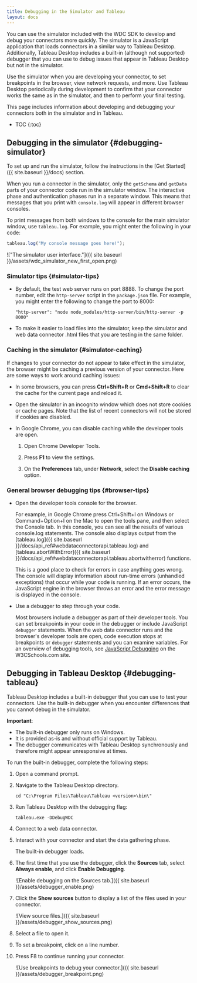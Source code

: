 ```yaml
---
title: Debugging in the Simulator and Tableau
layout: docs
---
```


You can use the simulator included with the WDC SDK to develop and debug your connectors more quickly. The simulator
is a JavaScript application that loads connectors in a similar way to Tableau Desktop. Additionally, Tableau
Desktop includes a built-in (although not supported) debugger that you can use to debug issues that appear in Tableau Desktop
but not in the simulator.

Use the simulator when you are developing your connector, to set breakpoints in the browser, view network requests, and
more. Use Tableau Desktop periodically during development to confirm that your connector works the same as in the
simulator, and then to perform your final testing.

This page includes information about developing and debugging your connectors both in the simulator and in Tableau.

* TOC
{:toc}

## Debugging in the simulator {#debugging-simulator}

To set up and run the simulator, follow the instructions in the [Get Started]({{ site.baseurl }}/docs) section.

When you run a connector in the simulator, only the `getSchema` and `getData` parts of your connector code
run in the simulator window.  The interactive phase and authentication phases run in a separate window. This means that
messages that you print with `console.log` will appear in different browser consoles.

To print messages from both windows to the console for the main simulator window, use `tableau.log`. For example, you
might enter the following in your code:

```js
tableau.log("My console message goes here!");
```

!["The simulator user interface."]({{ site.baseurl }}/assets/wdc_simulator_new_first_open.png)


### Simulator tips {#simulator-tips}

* By default, the test web server runs on port 8888. To change the port number, edit the `http-server` script in the
  `package.json` file.  For example, you might enter the following to change the port to 8000:

  ```
  "http-server": "node node_modules/http-server/bin/http-server -p 8000"
  ```

* To make it easier to load files into the simulator, keep the simulator and web data connector .html files that you are
  testing in the same folder.


### Caching in the simulator {#simulator-caching}

If changes to your connector do not appear to take effect in the simulator, the browser might be caching a previous version of your
connector. Here are some ways to work around caching issues:

* In some browsers, you can press **Ctrl+Shift+R** or **Cmd+Shift+R** to clear the cache for the current page and reload
  it.

* Open the simulator in an incognito window which does not store cookies or cache pages. Note that the list of recent
  connectors will not be stored if cookies are disabled.

* In Google Chrome, you can disable caching while the developer tools are open.

  1. Open Chrome Developer Tools.

  1. Press **F1** to view the settings.

  1. On the **Preferences** tab, under **Network**, select the **Disable caching** option.

### General browser debugging tips {#browser-tips}

*   Open the developer tools console for the browser.

    For example, in Google Chrome press Ctrl+Shift+I on Windows or Command+Option+I on the Mac to open the tools pane,
    and then select the <span class="uicontrol">Console</span> tab. In this console, you can see all the results of
    various console.log statements.  The console also displays output from the [tableau.log]({{ site.baseurl
    }}/docs/api_ref#webdataconnectorapi.tableau.log) and [tableau.abortWithError]({{ site.baseurl
    }}/docs/api_ref#webdataconnectorapi.tableau.abortwitherror) functions.

    This is a good place to check for errors in case anything goes wrong.  The console will display information about
    run-time errors (unhandled exceptions) that occur while your code is running. If an error occurs, the JavaScript
    engine in the browser throws an error and the error message is displayed in the console.

*   Use a debugger to step through your code.

    Most browsers include a debugger as part of their developer tools.  You can set breakpoints in your code in the
    debugger or include JavaScript `debugger` statements. When the web data connector runs and the browser's developer
    tools are open, code execution stops at breakpoints or `debugger` statements and you can examine variables.  For an
    overview of debugging tools, see [JavaScript Debugging](http://www.w3schools.com/js/js_debugging.asp) on the
    W3CSchools.com site.

## Debugging in Tableau Desktop {#debugging-tableau}

Tableau Desktop includes a built-in debugger that you can use to test your connectors. Use the built-in debugger when
you encounter differences that you cannot debug in the simulator.

**Important**:

* The built-in debugger only runs on Windows.
* It is provided as-is and without official support by Tableau.
* The debugger communicates with Tableau Desktop  synchronously and therefore might appear unresponsive at times.

To run the built-in debugger, complete the following steps:

1. Open a command prompt.

1. Navigate to the Tableau Desktop directory.

   ```
   cd "C:\Program Files\Tableau\Tableau <version>\bin\"
   ```

1. Run Tableau Desktop with the debugging flag:

   ```
   tableau.exe -DDebugWDC
   ```

1. Connect to a web data connector.

1. Interact with your connector and start the data gathering phase.

   The built-in debugger loads.

1. The first time that you use the debugger, click the **Sources** tab, select **Always enable**, and click **Enable
   Debugging**.

   ![Enable debugging on the Sources tab.]({{ site.baseurl }}/assets/debugger_enable.png)

1. Click the **Show sources** button to display a list of the files used in your connector.

   ![View source files.]({{ site.baseurl }}/assets/debugger_show_sources.png)

1. Select a file to open it.

1. To set a breakpoint, click on a line number.

1. Press F8 to continue running your connector.

   ![Use breakpoints to debug your connector.]({{ site.baseurl }}/assets/debugger_breakpoint.png)

